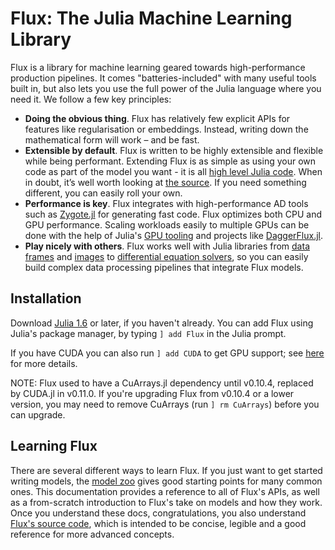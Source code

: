 # Flux: The Julia Machine Learning Library

Flux is a library for machine learning geared towards high-performance production pipelines. It comes "batteries-included" with many useful tools built in, but also lets you use the full power of the Julia language where you need it. We follow a few key principles:

* **Doing the obvious thing**. Flux has relatively few explicit APIs for features like regularisation or embeddings. Instead, writing down the mathematical form will work – and be fast.
* **Extensible by default**. Flux is written to be highly extensible and flexible while being performant. Extending Flux is as simple as using your own code as part of the model you want - it is all [high level Julia code](https://github.com/FluxML/Flux.jl/blob/ec16a2c77dbf6ab8b92b0eecd11661be7a62feef/src/layers/recurrent.jl#L131). When in doubt, it’s well worth looking at [the source](https://github.com/FluxML/Flux.jl/). If you need something different, you can easily roll your own.
* **Performance is key**. Flux integrates with high-performance AD tools such as [Zygote.jl](https://github.com/FluxML/Zygote.jl) for generating fast code. Flux optimizes both CPU and GPU performance. Scaling workloads easily to multiple GPUs can be done with the help of Julia's [GPU tooling](https://github.com/JuliaGPU/CUDA.jl) and projects like [DaggerFlux.jl](https://github.com/DhairyaLGandhi/DaggerFlux.jl).
* **Play nicely with others**. Flux works well with Julia libraries from [data frames](https://github.com/JuliaComputing/JuliaDB.jl) and [images](https://github.com/JuliaImages/Images.jl) to [differential equation solvers](https://github.com/JuliaDiffEq/DifferentialEquations.jl), so you can easily build complex data processing pipelines that integrate Flux models.

## Installation

Download [Julia 1.6](https://julialang.org/) or later, if you haven't already. You can add Flux using Julia's package manager, by typing `] add Flux` in the Julia prompt.

If you have CUDA you can also run `] add CUDA` to get GPU support; see [here](gpu.md) for more details.

NOTE: Flux used to have a CuArrays.jl dependency until v0.10.4, replaced by CUDA.jl in v0.11.0. If you're upgrading Flux from v0.10.4 or a lower version, you may need to remove CuArrays (run `] rm CuArrays`) before you can upgrade.

## Learning Flux

There are several different ways to learn Flux. If you just want to get started writing models, the [model zoo](https://github.com/FluxML/model-zoo/) gives good starting points for many common ones. This documentation provides a reference to all of Flux's APIs, as well as a from-scratch introduction to Flux's take on models and how they work. Once you understand these docs, congratulations, you also understand [Flux's source code](https://github.com/FluxML/Flux.jl), which is intended to be concise, legible and a good reference for more advanced concepts.
